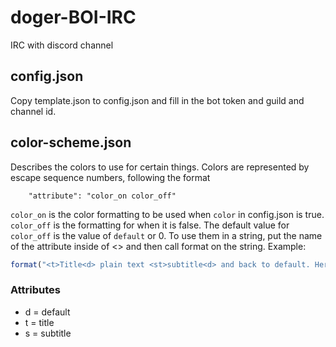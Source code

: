 # doger-BOI-IRC
IRC with discord channel
## config.json
Copy template.json to config.json and fill in the bot token and guild and channel id.
## color-scheme.json
Describes the colors to use for certain things. Colors are represented by escape sequence numbers, following the format
```
	"attribute": "color_on color_off"
```
`color_on` is the color formatting to be used when `color` in config.json is true.
`color_off` is the formatting for when it is false. The default value for `color_off` is the value of `default` or 0.
To use them in a string, put the name of the attribute inside of <> and then call format on the string. Example:
```javascript
format("<t>Title<d> plain text <st>subtitle<d> and back to default. Here is a url: <url>http://github.com<d>");
```
### Attributes
* d = default
* t = title
* s = subtitle
